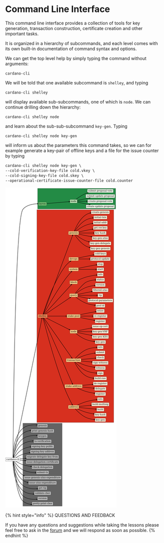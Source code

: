 # Command Line Interface

This command line interface provides a collection of tools for key generation, transaction construction, certificate creation and other important tasks.

It is organized in a hierarchy of subcommands, and each level comes with its own built-in documentation of command syntax and options.

We can get the top level help by simply typing the command without arguments:

```text
cardano-cli
```

We will be told that one available subcommand is `shelley`, and typing

```text
cardano-cli shelley
```

will display available sub-subcommands, one of which is `node`. We can continue drilling down the hierarchy:

```text
cardano-cli shelley node
```

and learn about the sub-sub-subcommand `key-gen`. Typing

```text
cardano-cli shelley node key-gen
```

will inform us about the parameters this command takes, so we can for example generate a key-pair of offline keys and a file for the issue counter by typing

```text
cardano-cli shelley node key-gen \
--cold-verification-key-file cold.vkey \
--cold-signing-key-file cold.skey \
--operational-certificate-issue-counter-file cold.counter
```

![](../../.gitbook/assets/cli.png)



{% hint style="info" %}
QUESTIONS AND FEEDBACK

  
If you have any questions and suggestions while taking the lessons please feel free to ask in the [forum](https://forum.cardano.org/c/english/operators-talk/119) and we will respond as soon as possible.
{% endhint %}

